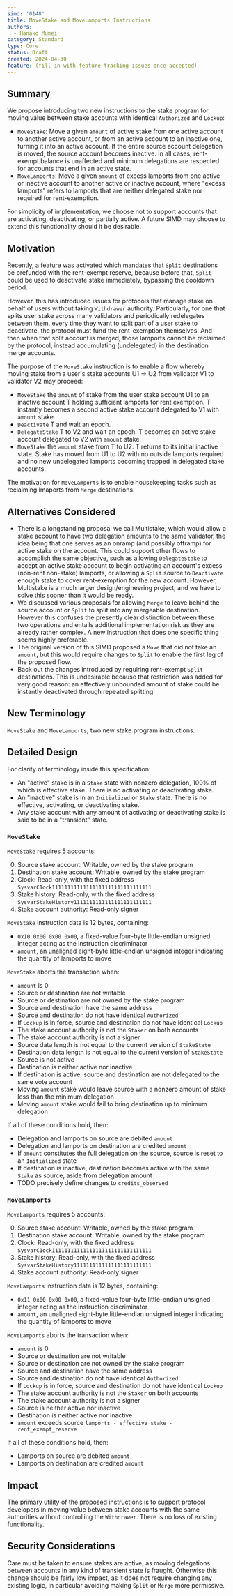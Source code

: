 ```yaml
---
simd: '0148'
title: MoveStake and MoveLamports Instructions
authors:
  - Hanako Mumei
category: Standard
type: Core
status: Draft
created: 2024-04-30
feature: (fill in with feature tracking issues once accepted)
---
```


## Summary

We propose introducing two new instructions to the stake program for moving
value between stake accounts with identical `Authorized` and `Lockup`:

* `MoveStake`: Move a given `amount` of active stake from one active account to
another active account, or from an active account to an inactive one, turning it
into an active account. If the entire source account delegation is moved, the
source account becomes inactive. In all cases, rent-exempt balance is unaffected
and minimum delegations are respected for accounts that end in an active state.
* `MoveLamports`: Move a given `amount` of excess lamports from one active or
inactive account to another active or inactive account, where "excess lamports"
refers to lamports that are neither delegated stake nor required for
rent-exemption.

For simplicity of implementation, we choose not to support accounts that are
activating, deactivating, or partially active. A future SIMD may choose to
extend this functionality should it be desirable.

## Motivation

Recently, a feature was activated which mandates that `Split` destinations be
prefunded with the rent-exempt reserve, because before that, `Split` could be
used to deactivate stake immediately, bypassing the cooldown period.

However, this has introduced issues for protocols that manage stake on behalf
of users without taking `Withdrawer` authority. Particularly, for one that
splits user stake across many validators and periodically redelegates between
them, every time they want to split part of a user stake to deactivate, the
protocol must fund the rent-exemption themselves. And then when that split
account is merged, those lamports cannot be reclaimed by the protocol, instead
accumulating (undelegated) in the destination merge accounts.

The purpose of the `MoveStake` instruction is to enable a flow whereby moving
stake from a user's stake accounts U1 -> U2 from validator V1 to validator V2
may proceed:

* `MoveStake` the `amount` of stake from the user stake account U1 to an
inactive account T holding sufficient lamports for rent exemption. T instantly
becomes a second active stake account delegated to V1 with `amount` stake.
* `Deactivate` T and wait an epoch.
* `DelegateStake` T to V2 and wait an epoch. T becomes an active stake account
delegated to V2 with `amount` stake.
* `MoveStake` the `amount` stake from T to U2. T returns to its initial inactive
state. Stake has moved from U1 to U2 with no outside lamports required and no
new undelegated lamports becoming trapped in delegated stake accounts.

The motivation for `MoveLamports` is to enable housekeeping tasks such as
reclaiming lmaports from `Merge` destinations.

## Alternatives Considered

* There is a longstanding proposal we call Multistake, which would allow a
stake account to have two delegation amounts to the same validator, the idea
being that one serves as an onramp (and possibly offramp) for active stake on
the account. This could support other flows to accomplish the same objective,
such as allowing `DelegateStake` to accept an active stake account to begin
activating an account's excess (non-rent non-stake) lamports, or allowing a
`Split` source to `Deactivate` enough stake to cover rent-exemption for the new
account. However, Multistake is a much larger design/engineering project, and
we have to solve this sooner than it would be ready.
* We discussed various proposals for allowing `Merge` to leave behind the
source account or `Split` to split into any mergeable destination. However this
confuses the presently clear distinction between these two operations and
entails additional implementation risk as they are already rather complex. A
new instruction that does one specific thing seems highly preferable.
* The original version of this SIMD proposed a `Move` that did not take an
`amount`, but this would require changes to `Split` to enable the first leg of
the proposed flow.
* Back out the changes introduced by requiring rent-exempt `Split` destinations.
This is undesirable because that restriction was added for very good reason: an
effectively unbounded amount of stake could be instantly deactivated through
repeated splitting.

## New Terminology

`MoveStake` and `MoveLamports`, two new stake program instructions.

## Detailed Design

For clarity of terminology inside this specification:

* An "active" stake is in a `Stake` state with nonzero delegation, 100% of which
is effective stake. There is no activating or deactivating stake.
* An "inactive" stake is in an `Initialized` or `Stake` state. There is no
effective, activating, or deactivating stake.
* Any stake account with any amount of activating or deactivating stake is said
to be in a "transient" state.

### `MoveStake`

`MoveStake` requires 5 accounts:

0. Source stake account: Writable, owned by the stake program
1. Destination stake account: Writable, owned by the stake program
2. Clock: Read-only, with the fixed address
`SysvarC1ock11111111111111111111111111111111`
3. Stake history: Read-only, with the fixed address
`SysvarStakeHistory1111111111111111111111111`
4. Stake account authority: Read-only signer

`MoveStake` instruction data is 12 bytes, containing:

* `0x10 0x00 0x00 0x00`, a fixed-value four-byte little-endian unsigned integer
acting as the instruction discriminator
* `amount`, an unaligned eight-byte little-endian unsigned integer indicating
the quantity of lamports to move

`MoveStake` aborts the transaction when:

* `amount` is 0
* Source or destination are not writable
* Source or destination are not owned by the stake program
* Source and destination have the same address
* Source and destination do not have identical `Authorized`
* If `Lockup` is in force, source and destination do not have identical `Lockup`
* The stake account authority is not the `Staker` on both accounts
* The stake account authority is not a signer
* Source data length is not equal to the current version of `StakeState`
* Destination data length is not equal to the current version of `StakeState`
* Source is not active
* Destination is neither active nor inactive
* If destination is active, source and destination are not delegated to the same
vote account
* Moving `amount` stake would leave source with a nonzero amount of stake less
than the minimum delegation
* Moving `amount` stake would fail to bring destination up to minimum delegation

If all of these conditions hold, then:

* Delegation and lamports on source are debited `amount`
* Delegation and lamports on destination are credited `amount`
* If `amount` constitutes the full delegation on the source, source is reset to
an `Initialized` state
* If destination is inactive, destination becomes active with the same `Stake`
as source, aside from delegation amount
* TODO precisely define changes to `credits_observed`

### `MoveLamports`

`MoveLamports` requires 5 accounts:

0. Source stake account: Writable, owned by the stake program
1. Destination stake account: Writable, owned by the stake program
2. Clock: Read-only, with the fixed address
`SysvarC1ock11111111111111111111111111111111`
3. Stake history: Read-only, with the fixed address
`SysvarStakeHistory1111111111111111111111111`
4. Stake account authority: Read-only signer

`MoveLamports` instruction data is 12 bytes, containing:

* `0x11 0x00 0x00 0x00`, a fixed-value four-byte little-endian unsigned integer
acting as the instruction discriminator
* `amount`, an unaligned eight-byte little-endian unsigned integer indicating
the quantity of lamports to move

`MoveLamports` aborts the transaction when:

* `amount` is 0
* Source or destination are not writable
* Source or destination are not owned by the stake program
* Source and destination have the same address
* Source and destination do not have identical `Authorized`
* If `Lockup` is in force, source and destination do not have identical `Lockup`
* The stake account authority is not the `Staker` on both accounts
* The stake account authority is not a signer
* Source is neither active nor inactive
* Destination is neither active nor inactive
* `amount` exceeds source `lamports - effective_stake - rent_exempt_reserve`

If all of these conditions hold, then:

* Lamports on source are debited `amount`
* Lamports on destination are credited `amount`

## Impact

The primary utility of the proposed instructions is to support protocol
developers in moving value between stake accounts with the same authorities
without controlling the `Withdrawer`. There is no loss of existing
functionality.

## Security Considerations

Care must be taken to ensure stakes are active, as moving delegations
between accounts in any kind of transient state is fraught. Otherwise this
change should be fairly low impact, as it does not require changing any existing
logic, in particular avoiding making `Split` or `Merge` more permissive.
